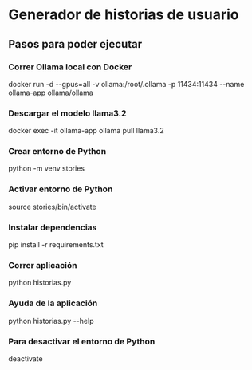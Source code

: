 # Generador de historias de usuario

## Pasos para poder ejecutar

### Correr Ollama local con Docker
docker run -d --gpus=all -v ollama:/root/.ollama -p 11434:11434 --name ollama-app ollama/ollama

### Descargar el modelo llama3.2
docker exec -it ollama-app ollama pull llama3.2

### Crear entorno de Python
python -m venv stories

### Activar entorno de Python
source stories/bin/activate

### Instalar dependencias
pip install -r requirements.txt

### Correr aplicación
python historias.py

### Ayuda de la aplicación
python historias.py --help

### Para desactivar el entorno de Python
deactivate